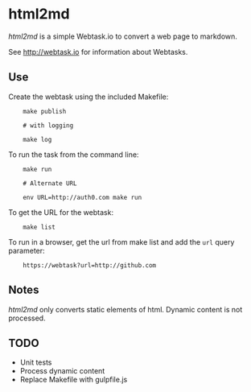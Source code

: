 # html2md

*html2md* is a simple Webtask.io to convert a web page to markdown.

See http://webtask.io for information about Webtasks.

## Use
Create the webtask using the included Makefile:

```
	make publish

	# with logging

	make log

```

To run the task from the command line:

```
	make run

	# Alternate URL

	env URL=http://auth0.com make run
```

To get the URL for the webtask:

```
	make list
```

To run in a browser, get the url from make list and add the `url`
query parameter:

```
	https://webtask?url=http://github.com
```

## Notes
*html2md* only converts static elements of html. Dynamic content is
not processed.

## TODO
+ Unit tests
+ Process dynamic content
+ Replace Makefile with gulpfile.js

